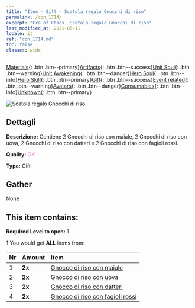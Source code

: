```yaml
---
title: "Item - Gift - Scatola regalo Gnocchi di riso"
permalink: /con_1714/
excerpt: "Era of Chaos  Scatola regalo Gnocchi di riso"
last_modified_at: 2021-05-11
locale: it
ref: "con_1714.md"
toc: false
classes: wide
---
```

 [Materials](/ItemsIT/){: .btn .btn--primary}[Artifacts](/ItemsIT/Artifacts/){: .btn .btn--success}[Unit Soul](/ItemsIT/UnitSoul/){: .btn .btn--warning}[Unit Awakening](/ItemsIT/UnitAwakening/){: .btn .btn--danger}[Hero Soul](/ItemsIT/HeroSoul/){: .btn .btn--info}[Hero Skill](/ItemsIT/HeroSkill/){: .btn .btn--primary}[Gift](/ItemsIT/Gift/){: .btn .btn--success}[Event related](/ItemsIT/Events/){: .btn .btn--warning}[Avatars](/ItemsIT/Avatars/){: .btn .btn--danger}[Consumables](/ItemsIT/Consumables/){: .btn .btn--info}[Unknown](/ItemsIT/Unknown/){: .btn .btn--primary}

 ![Scatola regalo Gnocchi di riso](/images/t/i_907330.png)

## Dettagli
 **Descrizione:** Contiene 2 Gnocchi di riso con maiale, 2 Gnocchi di riso con uova, 2 Gnocchi di riso con datteri e 2 Gnocchi di riso con fagioli rossi.

 **Quality:** <span style="color: #DA70D6">OK</span>

 **Type:** Gift

## Gather

  None

## This item contains:

 **Required Level to open:** 1

 1 You would get **ALL** items  from:

  | Nr | Amount |     Item    |
  |:---|:-------|:------------|
  | 1 |  **2x** | [Gnocco di riso con maiale](/ItemsIT/con_542/) |  | 
  | 2 |  **2x** | [Gnocco di riso con uova](/ItemsIT/con_543/) |  | 
  | 3 |  **2x** | [Gnocco di riso con datteri](/ItemsIT/con_544/) |  | 
  | 4 |  **2x** | [Gnocco di riso con fagioli rossi](/ItemsIT/con_545/) |  | 

